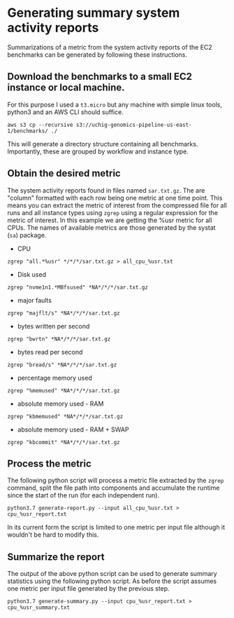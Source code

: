 # Generating summary system activity reports

Summarizations of a metric from the system activity reports of the EC2 benchmarks
can be generated by following these instructions.

## Download the benchmarks to a small EC2 instance or local machine.
For this purpose I used a `t3.micro` but any machine with simple linux tools,
python3 and an AWS CLI should suffice.
```
aws s3 cp --recursive s3://uchig-genomics-pipeline-us-east-1/benchmarks/ ./
```
This will generate a directory structure containing all benchmarks. Importantly,
these are grouped by workflow and instance type.

## Obtain the desired metric
The system activity reports found in files named `sar.txt.gz`. The are "column"
formatted with each row being one metric at one time point. This means you
can extract the metric of interest from the compressed file for all runs and
all instance types using `zgrep` using a regular expression for the metric of
interest. In this example we are getting the %usr metric for all CPUs. The names
of available metrics are those generated by the systat (`sa`) package.

* CPU
```
zgrep "all.*%usr" */*/*/sar.txt.gz > all_cpu_%usr.txt
```

* Disk used
```
zgrep "nvme1n1.*MBfsused" *NA*/*/*/sar.txt.gz
```

* major faults
```
zgrep "majflt/s" *NA*/*/*/sar.txt.gz
```

* bytes written per second
```
zgrep "bwrtn" *NA*/*/*/sar.txt.gz
```

* bytes read per second
```
zgrep "bread/s" *NA*/*/*/sar.txt.gz
```

* percentage memory used
```
zgrep "%memused" *NA*/*/*/sar.txt.gz
```

* absolute memory used - RAM
```
zgrep "kbmemused" *NA*/*/*/sar.txt.gz
```

*  absolute memory used - RAM + SWAP
```
zgrep "kbcommit" *NA*/*/*/sar.txt.gz
```


## Process the metric
The following python script will process a metric file extracted by the `zgrep`
command, split the file path into components and accumulate the runtime since the
start of the run (for each independent run).

```
python3.7 generate-report.py --input all_cpu_%usr.txt > cpu_%usr_report.txt
```
In its current form the script is limited to one metric per input file although
it wouldn't be hard to modify this.

## Summarize the report
The output of the above python script can be used to generate summary statistics
using the following python script. As before the script assumes one metric per
input file generated by the previous step.

```
python3.7 generate-summary.py --input cpu_%usr_report.txt > cpu_%usr_summary.txt
```

